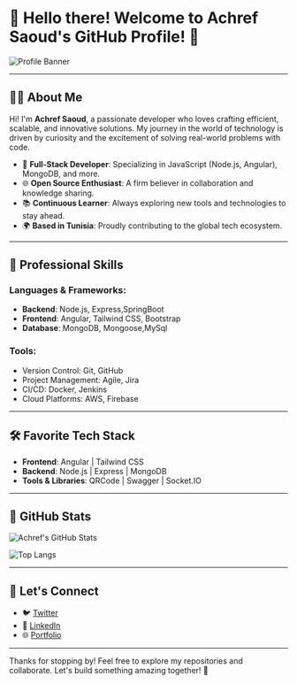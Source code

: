 # 👋 Hello there! Welcome to Achref Saoud's GitHub Profile! 🚀

![Profile Banner](https://via.placeholder.com/1000x300?text=Welcome+to+Achref+Saoud's+World!)

---

## 👨‍💻 About Me

Hi! I'm **Achref Saoud**, a passionate developer who loves crafting efficient, scalable, and innovative solutions. My journey in the world of technology is driven by curiosity and the excitement of solving real-world problems with code.

- 🌟 **Full-Stack Developer**: Specializing in JavaScript (Node.js, Angular), MongoDB, and more.
- 🌐 **Open Source Enthusiast**: A firm believer in collaboration and knowledge sharing.
- 📚 **Continuous Learner**: Always exploring new tools and technologies to stay ahead.
- 🌍 **Based in Tunisia**: Proudly contributing to the global tech ecosystem.

---

## 💼 Professional Skills

### Languages & Frameworks:
- **Backend**: Node.js, Express,SpringBoot
- **Frontend**: Angular, Tailwind CSS, Bootstrap
- **Database**: MongoDB, Mongoose,MySql

### Tools:
- Version Control: Git, GitHub
- Project Management: Agile, Jira
- CI/CD: Docker, Jenkins
- Cloud Platforms: AWS, Firebase

---

## 🛠️ Favorite Tech Stack

- **Frontend**: Angular | Tailwind CSS
- **Backend**: Node.js | Express | MongoDB
- **Tools & Libraries**: QRCode | Swagger | Socket.IO

---

## 🌟 GitHub Stats

![Achref's GitHub Stats](https://github-readme-stats.vercel.app/api?username=AchrefSaoud&show_icons=true&theme=radical)

![Top Langs](https://github-readme-stats.vercel.app/api/top-langs/?username=AchrefSaoud&layout=compact&theme=radical)

---

## 🤝 Let's Connect

- 🐦 [Twitter](https://twitter.com/AchrefSaoud)
- 💼 [LinkedIn](https://linkedin.com/in/AchrefSaoud)
- 🌐 [Portfolio](https://achrefsaoud.dev)

---

Thanks for stopping by! Feel free to explore my repositories and collaborate. Let's build something amazing together! 🚀
